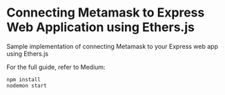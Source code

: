 # Connecting Metamask to Express Web Application using Ethers.js

Sample implementation of connecting Metamask to your Express web app using Ethers.js

For the full guide, refer to Medium: 

```
npm install
nodemon start
```
